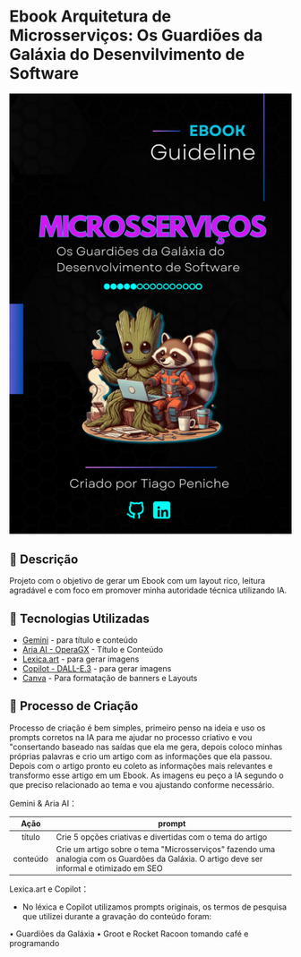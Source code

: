 # Ebook Arquitetura de Microsserviços: Os Guardiões da Galáxia do Desenvilvimento de Software

![](https://github.com/Penichezito/lab-natty-or-not/blob/main/images/Capa%20-%20Microservices.png)

## 📒 Descrição
Projeto com o objetivo de gerar um Ebook com um layout rico, leitura agradável e com foco em promover minha autoridade técnica utilizando IA.

## 🤖 Tecnologias Utilizadas
- [Gemini](https://gemini.google.com/) - para título e conteúdo
- [Aria AI - OperaGX](https://www.opera.com/pt-br/gx?edition=std-2&utm_content=707_8b11f122-6cf2-4cbb-b267-2b466755316f&utm_source=PWNgames&utm_medium=pa&utm_campaign=PWN_BR&utm_id=e9ba7d4649df44a9adcb22bab70b9f2e) - Título e Conteúdo
- [Lexica.art](https://lexica.art/) - para gerar imagens
- [Copilot - DALL-E.3](https://copilot.microsoft.com/) - para gerar imagens
- [Canva](https://www.microsoft.com/en/microsoft-365/powerpoint) - Para formatação de banners e Layouts

## 🧐 Processo de Criação
Processo de criação é bem simples, primeiro penso na ideia e uso os prompts corretos na IA para me ajudar no processo criativo e vou "consertando baseado nas saídas que ela me gera, depois coloco minhas próprias palavras e crio um artigo com as informações que ela passou. Depois com o artigo pronto eu coleto as informações mais relevantes e transformo esse artigo em um Ebook. As imagens eu peço a IA segundo o que preciso relacionado ao tema e vou ajustando conforme necessário. 

Gemini & Aria AI：

|   Ação   | prompt                                                                                                                                                                                                                                                                         |
| :------: | ------------------------------------------------------------------------------------------------------------------------------------------------------------------------------------------------------------------------------------------------------------------------------ |
|  título  | Crie 5 opções criativas e divertidas com o tema do artigo                                                                                                                                                                                                  |
| conteúdo | Crie um artigo sobre o tema "Microsserviços" fazendo uma analogia com os Guardões da Galáxia. O artigo deve ser informal e otimizado em SEO  |

Lexica.art e Copilot：

- No léxica e Copilot utilizamos prompts originais, os termos de pesquisa que utilizei durante a gravação do conteúdo foram:

• Guardiões da Galáxia
• Groot e Rocket Racoon tomando café e programando




